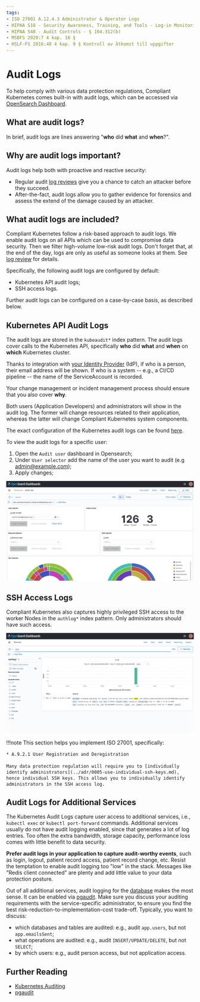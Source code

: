```yaml
---
tags:
- ISO 27001 A.12.4.3 Administrator & Operator Logs
- HIPAA S18 - Security Awareness, Training, and Tools - Log-in Monitoring - § 164.308(a)(5)(ii)(C)
- HIPAA S48 - Audit Controls - § 164.312(b)
- MSBFS 2020:7 4 kap. 16 §
- HSLF-FS 2016:40 4 kap. 9 § Kontroll av åtkomst till uppgifter
---
```

# Audit Logs

To help comply with various data protection regulations, Compliant Kubernetes comes built-in with audit logs, which can be accessed via [OpenSearch Dashboard](../user-guide/logs.md).


## What are audit logs?

In brief, audit logs are lines answering "**who** did **what** and **when**?".

## Why are audit logs important?

Audit logs help both with proactive and reactive security:

* Regular audit [log reviews](log-review.md) give you a chance to catch an attacker before they succeed.
* After-the-fact, audit logs allow you to gather evidence for forensics and assess the extend of the damage caused by an attacker.

## What audit logs are included?

Compliant Kubernetes follow a risk-based approach to audit logs.
We enable audit logs on all APIs which can be used to compromise data security.
Then we filter high-volume low-risk audit logs.
Don't forget that, at the end of the day, logs are only as useful as someone looks at them.
See [log review](log-review.md) for details.

Specifically, the following audit logs are configured by default:

- Kubernetes API audit logs;
- SSH access logs.

Further audit logs can be configured on a case-by-case basis, as described below.

## Kubernetes API Audit Logs

The audit logs are stored in the `kubeaudit*` index pattern.
The audit logs cover calls to the Kubernetes API, specifically **who** did **what** and **when** on **which** Kubernetes cluster.

Thanks to integration with [your Identity Provider](../user-guide/kubernetes-api.md#authentication-and-access-control-in-compliant-kubernetes) (IdP), if who is a person, their email address will be shown. If who is a system -- e.g., a CI/CD pipeline -- the name of the ServiceAccount is recorded.

Your change management or incident management process should ensure that you also cover **why**.

Both users (Application Developers) and administrators will show in the audit log. The former will change resources related to their application, whereas the latter will change Compliant Kubernetes system components.

The exact configuration of the Kubernetes audit logs can be found [here](https://github.com/elastisys/compliantkubernetes-kubespray/blob/main/config/common/group_vars/k8s_cluster/ck8s-k8s-cluster.yaml).

To view the audit logs for a specific user:
   1. Open the `Audit user` dashboard in Opensearch;
   2. Under `User selector` add the name of the user you want to audit (e.g admin@example.com);
   3. Apply changes;

![Example of Audit Logs](img/audit-logs.png)

## SSH Access Logs

Compliant Kubernetes also captures highly privileged SSH access to the worker Nodes in the `authlog*` index pattern. Only administrators should have such access.

![Example of SSH Access Logs](img/authlog.png)

!!!note
    This section helps you implement ISO 27001, specifically:

    * A.9.2.1 User Registration and Deregistration

    Many data protection regulation will require you to [individually identify administrators](../adr/0005-use-individual-ssh-keys.md), hence individual SSH keys. This allows you to individually identify administrators in the SSH access log.

## Audit Logs for Additional Services

The Kubernetes Audit Logs capture user access to additional services, i.e., `kubectl exec` or `kubectl port-forward` commands. Additional services usually do not have audit logging enabled, since that generates a lot of log entries. Too often the extra bandwidth, storage capacity, performance loss comes with little benefit to data security.

**Prefer audit logs in your application to capture audit-worthy events**, such as login, logout, patient record access, patient record change, etc. Resist the temptation to enable audit logging too "low" in the stack. Messages like "Redis client connected" are plenty and add little value to your data protection posture.

Out of all additional services, audit logging for the [database](../user-guide/additional-services/postgresql.md) makes the most sense. It can be enabled via [pgaudit](https://github.com/pgaudit/pgaudit/blob/master/README.md). Make sure you discuss your auditing requirements with the service-specific administrator, to ensure you find the best risk-reduction-to-implementation-cost trade-off. Typically, you want to discuss:

- which databases and tables are audited: e.g., audit `app.users`, but not `app.emailsSent`;
- what operations are audited: e.g., audit `INSERT/UPDATE/DELETE`, but not `SELECT`;
- by which users: e.g., audit person access, but not application access.

## Further Reading

* [Kubernetes Auditing](https://kubernetes.io/docs/tasks/debug-application-cluster/audit/)
* [pgaudit](https://www.pgaudit.org/)
